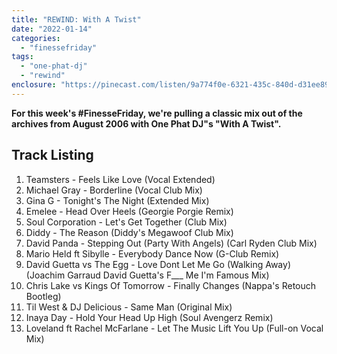 ```yaml
---
title: "REWIND: With A Twist"
date: "2022-01-14"
categories: 
  - "finessefriday"
tags: 
  - "one-phat-dj"
  - "rewind"
enclosure: "https://pinecast.com/listen/9a774f0e-6321-435c-840d-d31ee89fb88e.mp3 104796729 audio/mpeg "
---
```


**For this week's #FinesseFriday, we're pulling a classic mix out of the archives from August 2006 with One Phat DJ"s "With A Twist".**

## Track Listing

1. Teamsters - Feels Like Love (Vocal Extended)
2. Michael Gray - Borderline (Vocal Club Mix)
3. Gina G - Tonight's The Night (Extended Mix)
4. Emelee - Head Over Heels (Georgie Porgie Remix)
5. Soul Corporation - Let's Get Together (Club Mix)
6. Diddy - The Reason (Diddy's Megawoof Club Mix)
7. David Panda - Stepping Out (Party With Angels) (Carl Ryden Club Mix)
8. Mario Held ft Sibylle - Everybody Dance Now (G-Club Remix)
9. David Guetta vs The Egg - Love Dont Let Me Go (Walking Away) (Joachim Garraud David Guetta's F\_\_\_ Me I'm Famous Mix)
10. Chris Lake vs Kings Of Tomorrow - Finally Changes (Nappa's Retouch Bootleg)
11. Til West & DJ Delicious - Same Man (Original Mix)
12. Inaya Day - Hold Your Head Up High (Soul Avengerz Remix)
13. Loveland ft Rachel McFarlane - Let The Music Lift You Up (Full-on Vocal Mix)
